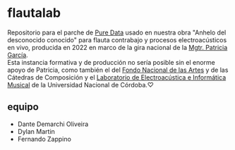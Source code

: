 # flautalab

Repositorio para el parche de [Pure Data](https://github.com/pure-data/pure-data) usado en nuestra obra "Anhelo del desconocido conocido" para flauta contrabajo y procesos electroacústicos en vivo, producida en 2022 en marco de la gira nacional de la [Mgtr. Patricia García](http://patriciagarcia.com.ar/).  
Esta instancia formativa y de producción no sería posible sin el enorme apoyo de Patricia, como también el del [Fondo Nacional de las Artes](https://fnartes.gob.ar/) y de las Cátedras de Composición y el [Laboratorio de Electroacústica e Informática Musical](https://artes.unc.edu.ar/centros/centros-de-transferencia/laboratorio-de-electroacustica-e-informatica-musical-l-e-i-m/) de la Universidad Nacional de Córdoba.♡

## equipo

- Dante Demarchi Oliveira  
- Dylan Martin  
- Fernando Zappino
